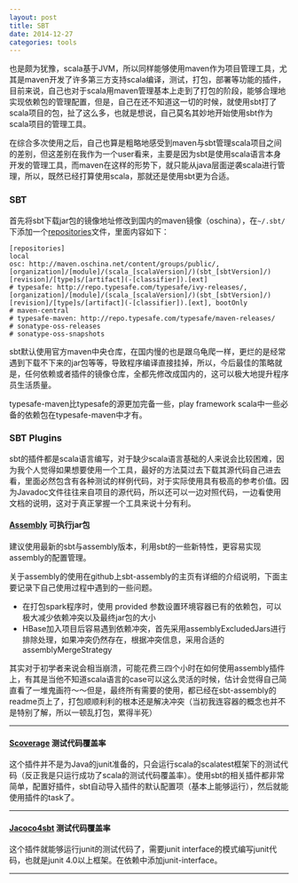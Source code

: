 ```yaml
---
layout: post
title: SBT
date: 2014-12-27
categories: tools
---
```


也是颇为犹豫，scala基于JVM，所以同样能够使用maven作为项目管理工具，尤其是maven开发了许多第三方支持scala编译，测试，打包，部署等功能的插件，目前来说，自己也对于scala用maven管理基本上走到了打包的阶段，能够合理地实现依赖包的管理配置，但是，自己在还不知道这一切的时候，就使用sbt打了scala项目的包，扯了这么多，也就是想说，自己莫名其妙地开始使用sbt作为scala项目的管理工具。

在综合多次使用之后，自己也算是粗略地感受到maven与sbt管理scala项目之间的差别，但这差别在我作为一个user看来，主要是因为sbt是使用scala语言本身开发的管理工具，而maven在这样的形势下，就只能从java层面逆袭scala进行管理，所以，既然已经打算使用scala，那就还是使用sbt更为合适。

### SBT

首先将sbt下载jar包的镜像地址修改到国内的maven镜像（oschina），在`~/.sbt/`下添加一个[repositories](/downloads/repositories)文件，里面内容如下：

    [repositories]
    local
    osc: http://maven.oschina.net/content/groups/public/, [organization]/[module]/(scala_[scalaVersion]/)(sbt_[sbtVersion]/)[revision]/[type]s/[artifact](-[classifier]).[ext]
    # typesafe: http://repo.typesafe.com/typesafe/ivy-releases/, [organization]/[module]/(scala_[scalaVersion]/)(sbt_[sbtVersion]/)[revision]/[type]s/[artifact](-[classifier]).[ext], bootOnly
    # maven-central
    # typesafe-maven: http://repo.typesafe.com/typesafe/maven-releases/
    # sonatype-oss-releases
    # sonatype-oss-snapshots

sbt默认使用官方maven中央仓库，在国内慢的也是跟乌龟爬一样，更烂的是经常遇到下载不下来的jar包等等，导致程序编译直接挂掉，所以，今后最佳的策略就是，任何依赖或者插件的镜像仓库，全都先修改成国内的，这可以极大地提升程序员生活质量。

typesafe-maven比typesafe的源更加完备一些，play framework scala中一些必备的依赖包在typesafe-maven中才有。


### SBT Plugins

sbt的插件都是scala语言编写，对于缺少scala语言基础的人来说会比较困难，因为我个人觉得如果想要使用一个工具，最好的方法莫过去下载其源代码自己进去看，里面必然包含有各种测试的样例代码，对于实际使用具有极高的参考价值。因为Javadoc文件往往来自项目的源代码，所以还可以一边对照代码，一边看使用文档的说明，这对于真正掌握一个工具来说十分有利。

#### [Assembly](https://github.com/sbt/sbt-assembly) 可执行jar包

建议使用最新的sbt与assembly版本，利用sbt的一些新特性，更容易实现assembly的配置管理。

关于assembly的使用在github上sbt-assembly的主页有详细的介绍说明，下面主要记录下自己使用过程中遇到的一些问题。

+ 在打包spark程序时，使用 provided 参数设置环境容器已有的依赖包，可以极大减少依赖冲突以及最终jar包的大小
+ HBase加入项目后容易遇到依赖冲突，首先采用assemblyExcludedJars进行排除处理，如果冲突仍然存在，根据冲突信息，采用合适的assemblyMergeStrategy

其实对于初学者来说会相当崩溃，可能花费三四个小时在如何使用assembly插件上，有其是当他不知道scala语言的case可以这么灵活的时候，估计会觉得自己简直看了一堆鬼画符～～但是，最终所有需要的使用，都已经在sbt-assembly的readme页上了，打包顺顺利利的根本还是解决冲突（当初我连容器的概念也并不是特别了解，所以一顿乱打包，累得半死）

---

#### [Scoverage](https://github.com/scoverage/sbt-scoverage) 测试代码覆盖率

这个插件并不是为Java的junit准备的，只会运行scala的scalatest框架下的测试代码（反正我是只运行成功了scala的测试代码覆盖率）。使用sbt的相关插件都非常简单，配置好插件，sbt自动导入插件的默认配置项（基本上能够运行），然后就能使用插件的task了。

---

#### [Jacoco4sbt](https://github.com/sbt/jacoco4sbt) 测试代码覆盖率

这个插件就能够运行junit的测试代码了，需要junit interface的模式编写junit代码，也就是junit 4.0以上框架。在依赖中添加junit-interface。

---

